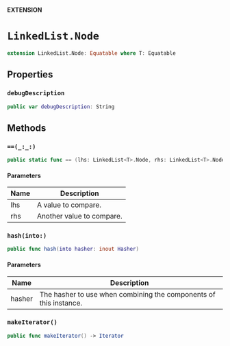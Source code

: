 **EXTENSION**

# `LinkedList.Node`
```swift
extension LinkedList.Node: Equatable where T: Equatable
```

## Properties
### `debugDescription`

```swift
public var debugDescription: String
```

## Methods
### `==(_:_:)`

```swift
public static func == (lhs: LinkedList<T>.Node, rhs: LinkedList<T>.Node) -> Bool
```

#### Parameters

| Name | Description |
| ---- | ----------- |
| lhs | A value to compare. |
| rhs | Another value to compare. |

### `hash(into:)`

```swift
public func hash(into hasher: inout Hasher)
```

#### Parameters

| Name | Description |
| ---- | ----------- |
| hasher | The hasher to use when combining the components of this instance. |

### `makeIterator()`

```swift
public func makeIterator() -> Iterator
```

